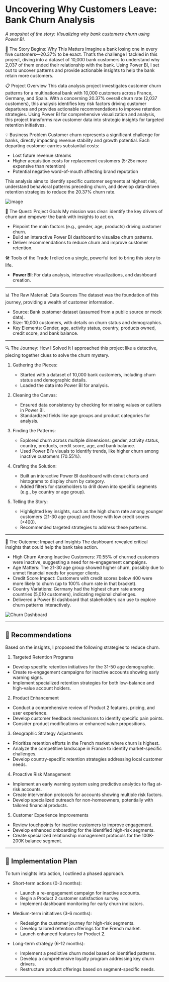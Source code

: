 # Uncovering Why Customers Leave: Bank Churn Analysis
 
*A snapshot of the story: Visualizing why bank customers churn using Power BI.*

 📖 The Story Begins: Why This Matters
Imagine a bank losing one in every five customers—20.37% to be exact. That’s the challenge I tackled in this project, diving into a dataset of 10,000 bank customers to understand why 2,037 of them ended their relationship with the bank. Using Power BI, I set out to uncover patterns and provide actionable insights to help the bank retain more customers.

📋 Project Overview
This data analysis project investigates customer churn patterns for a multinational bank with 10,000 customers across France, Germany, and Spain. With a concerning 20.37% overall churn rate (2,037 customers), this analysis identifies key risk factors driving customer departures and provides actionable recommendations to improve retention strategies. Using Power BI for comprehensive visualization and analysis, this project transforms raw customer data into strategic insights for targeted retention initiatives.

💡 Business Problem
Customer churn represents a significant challenge for banks, directly impacting revenue stability and growth potential. Each departing customer carries substantial costs:

- Lost future revenue streams  
- Higher acquisition costs for replacement customers (5-25x more expensive than retention)  
- Potential negative word-of-mouth affecting brand reputation  

This analysis aims to identify specific customer segments at highest risk, understand behavioral patterns preceding churn, and develop data-driven retention strategies to reduce the 20.37% churn rate.

![image](https://github.com/user-attachments/assets/1e474d8a-81ea-4fd9-8b04-51460d60d1fa)

🎯 The Quest: Project Goals
My mission was clear: identify the key drivers of churn and empower the bank with insights to act on.

- Pinpoint the main factors (e.g., gender, age, products) driving customer churn.  
- Build an interactive Power BI dashboard to visualize churn patterns.  
- Deliver recommendations to reduce churn and improve customer retention.



🛠️ Tools of the Trade
I relied on a single, powerful tool to bring this story to life.

- **Power BI**: For data analysis, interactive visualizations, and dashboard creation.

---

📊 The Raw Material: Data Sources
The dataset was the foundation of this journey, providing a wealth of customer information.

- Source: Bank customer dataset (assumed from a public source or mock data).  
- Size: 10,000 customers, with details on churn status and demographics.  
- Key Elements: Gender, age, activity status, country, products owned, credit score, and bank balance.

---

🔍 The Journey: How I Solved It
I approached this project like a detective, piecing together clues to solve the churn mystery.

1. Gathering the Pieces:  
   - Started with a dataset of 10,000 bank customers, including churn status and demographic details.  
   - Loaded the data into Power BI for analysis.

2. Cleaning the Canvas:  
   - Ensured data consistency by checking for missing values or outliers in Power BI.  
   - Standardized fields like age groups and product categories for analysis.

3. Finding the Patterns:  
   - Explored churn across multiple dimensions: gender, activity status, country, products, credit score, age, and bank balance.  
   - Used Power BI’s visuals to identify trends, like higher churn among inactive customers (70.55%).

4. Crafting the Solution:  
   - Built an interactive Power BI dashboard with donut charts and histograms to display churn by category.  
   - Added filters for stakeholders to drill down into specific segments (e.g., by country or age group).

5. Telling the Story:  
   - Highlighted key insights, such as the high churn rate among younger customers (21-30 age group) and those with low credit scores (<400).  
   - Recommended targeted strategies to address these patterns.

---

🌟 The Outcome: Impact and Insights
The dashboard revealed critical insights that could help the bank take action.

- High Churn Among Inactive Customers: 70.55% of churned customers were inactive, suggesting a need for re-engagement campaigns.  
- Age Matters: The 21-30 age group showed higher churn, possibly due to unmet financial needs for younger clients.  
- Credit Score Impact: Customers with credit scores below 400 were more likely to churn (up to 100% churn rate in that bracket).  
- Country Variations: Germany had the highest churn rate among countries (5,010 customers), indicating regional challenges.  
- Delivered a Power BI dashboard that stakeholders can use to explore churn patterns interactively.

![Churn Dashboard](visualizations/churn_dashboard.png)

---

## 📝 Recommendations
Based on the insights, I proposed the following strategies to reduce churn.

 1. Targeted Retention Programs
- Develop specific retention initiatives for the 31-50 age demographic.  
- Create re-engagement campaigns for inactive accounts showing early warning signs.  
- Implement specialized retention strategies for both low-balance and high-value account holders.

2. Product Enhancement
- Conduct a comprehensive review of Product 2 features, pricing, and user experience.  
- Develop customer feedback mechanisms to identify specific pain points.  
- Consider product modifications or enhanced value propositions.

 3. Geographic Strategy Adjustments
- Prioritize retention efforts in the French market where churn is highest.  
- Analyze the competitive landscape in France to identify market-specific challenges.  
- Develop country-specific retention strategies addressing local customer needs.

 4. Proactive Risk Management
- Implement an early warning system using predictive analytics to flag at-risk accounts.  
- Create intervention protocols for accounts showing multiple risk factors.  
- Develop specialized outreach for non-homeowners, potentially with tailored financial products.

 5. Customer Experience Improvements
- Review touchpoints for inactive customers to improve engagement.  
- Develop enhanced onboarding for the identified high-risk segments.  
- Create specialized relationship management protocols for the 100K-200K balance segment.

---

## 📅 Implementation Plan
To turn insights into action, I outlined a phased approach.

- Short-term actions (0-3 months):  
  - Launch a re-engagement campaign for inactive accounts.  
  - Begin a Product 2 customer satisfaction survey.  
  - Implement dashboard monitoring for early churn indicators.  

- Medium-term initiatives (3-6 months):  
  - Redesign the customer journey for high-risk segments.  
  - Develop tailored retention offerings for the French market.  
  - Launch enhanced features for Product 2.  

- Long-term strategy (6-12 months):  
  - Implement a predictive churn model based on identified patterns.  
  - Develop a comprehensive loyalty program addressing key churn drivers.  
  - Restructure product offerings based on segment-specific needs.

---

